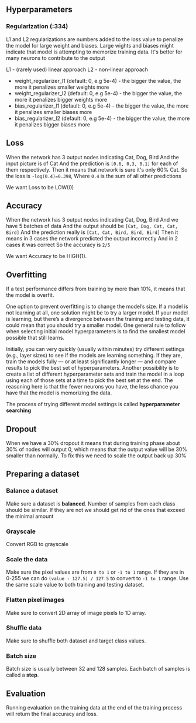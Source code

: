 
## Hyperparameters

### Regularization (:334)

L1 and L2 regularizations are numbers
added to the loss value to penalize the model for large weight and biases.
Large wights and biases might indicate that model is attempting to memorize
training data.
It's better for many neurons to contribute to the output

L1 - (rarely used) linear approach
L2 - non-linear approach

* weight_regularizer_l1 (default: 0, e.g 5e-4) - the bigger the value, the more it penalizes smaller weights more
* weight_regularizer_l2 (default: 0, e.g 5e-4) - the bigger the value, the more it penalizes bigger weights more
* bias_regularizer_l1 (default: 0, e.g 5e-4) - the bigger the value, the more it penalizes smaller biases more
* bias_regularizer_l2 (default: 0, e.g 5e-4) - the bigger the value, the more it penalizes bigger biases more

## Loss

When the network has 3 output nodes indicating Cat, Dog, Bird
And the input picture is of Cat
And the prediction is `[0.6, 0,3, 0.1]` for each of them respectively.
Then it means that network is sure it's only 60% Cat.
So the loss is `-log(0.4)=0.398`,
Where `0.4` is the sum of all other predictions

We want Loss to be LOW(0)


## Accuracy

When the network has 3 output nodes indicating Cat, Dog, Bird
And we have 5 batches of data
And the output should be `[Cat, Dog, Cat, Cat, Bird]`
And the prediction really is `[Cat, Cat, Bird, Bird, Bird]`
Then it means in 3 cases the network predicted the output incorrectly
And in 2 cases it was correct
So the accuracy is `2/5`

We want Accuracy to be HIGH(1).

## Overfitting

If a test performance differs from training by more than 10%,
it means that the model is overfit.

One option to prevent overfitting is to change the model’s size. If a model is not
learning at all, one solution might be to try a larger model. If your model is learning, but there’s a
divergence between the training and testing data, it could mean that you should try a smaller
model. One general rule to follow when selecting initial model hyperparameters is to find the
smallest model possible that still learns.

Initially, you can
very quickly (usually within minutes) try different settings (e.g., layer sizes) to see if the models
are learning something. If they are, train the models fully — or at least significantly longer — and
compare results to pick the best set of hyperparameters. Another possibility is to create a list of
different hyperparameter sets and train the model in a loop using each of those sets at a time to
pick the best set at the end. The reasoning here is that the fewer neurons you have, the less chance
you have that the model is memorizing the data.

The process of trying different model settings is called **hyperparameter searching**


## Dropout

When we have a 30% dropout it means that during training phase
about 30% of nodes will output 0, which means that the output value
will be 30% smaller than normally.
To fix this we need to scale the output back up 30%

## Preparing a dataset

### Balance a dataset

Make sure a dataset is **balanced**.
Number of samples from each class should be similar.
If they are not we should get rid of the ones that exceed the minimal amount

### Grayscale

Convert RGB to grayscale

### Scale the data

Make sure the pixel values are from `0 to 1` or `-1 to 1` range.
If they are in 0-255 we can do `(value - 127.5) / 127.5` to convert to `-1 to 1` range.
Use the same scale value to both training and testing dataset.

### Flatten pixel images

Make sure to convert 2D array of image pixels to 1D array.

### Shuffle data

Make sure to shuffle both dataset and target class values.

### Batch size

Batch size is usually between 32 and 128 samples.
Each batch of samples is called a **step**.


## Evaluation

Running evaluation on the training data at the end of the training process will return the
final accuracy and loss.
